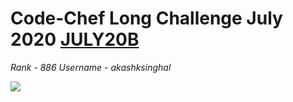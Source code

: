 # Code-Chef Long Challenge July 2020 [JULY20B](https://www.codechef.com/JULY20B)

*Rank - 886*
*Username - akashksinghal*


[![](https://img.shields.io/badge/Coded%20With%20❤️%20By-@akashksinghal-red)](https://github.com/akashksinghal/)